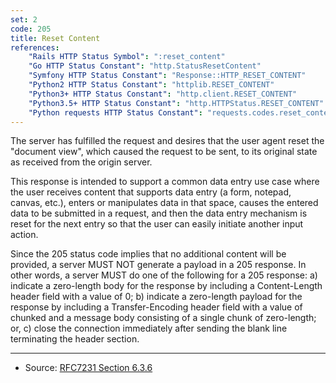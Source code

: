 ```yaml
---
set: 2
code: 205
title: Reset Content
references:
    "Rails HTTP Status Symbol": ":reset_content"
    "Go HTTP Status Constant": "http.StatusResetContent"
    "Symfony HTTP Status Constant": "Response::HTTP_RESET_CONTENT"
    "Python2 HTTP Status Constant": "httplib.RESET_CONTENT"
    "Python3+ HTTP Status Constant": "http.client.RESET_CONTENT"
    "Python3.5+ HTTP Status Constant": "http.HTTPStatus.RESET_CONTENT"
    "Python requests HTTP Status Constant": "requests.codes.reset_content"
---
```


The server has fulfilled the request and desires that the user agent reset the "document view", which caused the request to be sent, to its original state as received from the origin server.

This response is intended to support a common data entry use case where the user receives content that supports data entry (a form, notepad, canvas, etc.), enters or manipulates data in that space, causes the entered data to be submitted in a request, and then the data entry mechanism is reset for the next entry so that the user can easily initiate another input action.

Since the 205 status code implies that no additional content will be provided, a server MUST NOT generate a payload in a 205 response. In other words, a server MUST do one of the following for a 205 response: a) indicate a zero-length body for the response by including a Content-Length header field with a value of 0; b) indicate a zero-length payload for the response by including a Transfer-Encoding header field with a value of chunked and a message body consisting of a single chunk of zero-length; or, c) close the connection immediately after sending the blank line terminating the header section.

---

* Source: [RFC7231 Section 6.3.6][1]

[1]: <http://tools.ietf.org/html/rfc7231#section-6.3.6>
